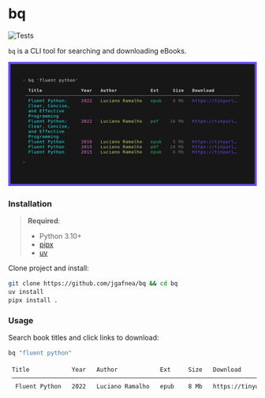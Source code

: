 # bq

![Tests](https://github.com/jgafnea/bq/actions/workflows/python.yml/badge.svg)

`bq` is a CLI tool for searching and downloading eBooks.

<p align="center">
  <img src="./assets/screenshot.png" width="600" alt="CLI demo screenshot">
</p>

### Installation

> **Required**:
> - Python 3.10+
> - [pipx](https://github.com/pypa/pipxs)
> - [uv](https://github.com/astral-sh/uv)

Clone project and install:

```sh
git clone https://github.com/jgafnea/bq && cd bq
uv install
pipx install .
```

### Usage

Search book titles and click links to download:

```sh
bq "fluent python"

 Title            Year   Author            Ext     Size   Download                      
 ───────────────────────────────────────────────────────────────────────────────────── 
  Fluent Python   2022   Luciano Ramalho   epub    8 Mb   https://tinyurl.com/2crvr473
```
